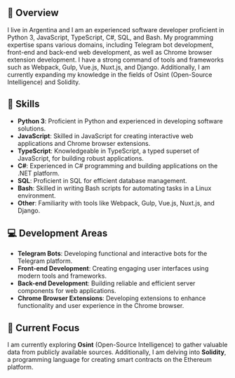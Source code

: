 ## 🌟 Overview
I live in Argentina and I am an experienced software developer proficient in Python 3, JavaScript, TypeScript, C#, SQL, and Bash. My programming expertise spans various domains, including Telegram bot development, front-end and back-end web development, as well as Chrome browser extension development. I have a strong command of tools and frameworks such as Webpack, Gulp, Vue.js, Nuxt.js, and Django. Additionally, I am currently expanding my knowledge in the fields of Osint (Open-Source Intelligence) and Solidity.

## 🚀 Skills
- **Python 3**: Proficient in Python and experienced in developing software solutions.
- **JavaScript**: Skilled in JavaScript for creating interactive web applications and Chrome browser extensions.
- **TypeScript**: Knowledgeable in TypeScript, a typed superset of JavaScript, for building robust applications.
- **C#**: Experienced in C# programming and building applications on the .NET platform.
- **SQL**: Proficient in SQL for efficient database management.
- **Bash**: Skilled in writing Bash scripts for automating tasks in a Linux environment.
- **Other**: Familiarity with tools like Webpack, Gulp, Vue.js, Nuxt.js, and Django.

## 💻 Development Areas
- **Telegram Bots**: Developing functional and interactive bots for the Telegram platform.
- **Front-end Development**: Creating engaging user interfaces using modern tools and frameworks.
- **Back-end Development**: Building reliable and efficient server components for web applications.
- **Chrome Browser Extensions**: Developing extensions to enhance functionality and user experience in the Chrome browser.

## 🎯 Current Focus
I am currently exploring **Osint** (Open-Source Intelligence) to gather valuable data from publicly available sources. Additionally, I am delving into **Solidity**, a programming language for creating smart contracts on the Ethereum platform.

